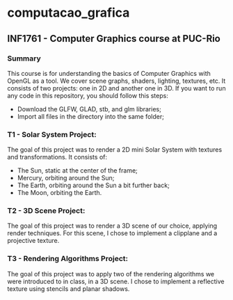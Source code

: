 # computacao_grafica
## INF1761 - Computer Graphics course at PUC-Rio

### Summary 
This course is for understanding the basics of Computer Graphics with OpenGL as a tool. We cover scene graphs, shaders, lighting, textures, etc. It consists of two projects: one in 2D and another one in 3D.
If you want to run any code in this repository, you should follow this steps:
- Download the GLFW, GLAD, stb, and glm libraries;
- Import all files in the directory into the same folder;

### T1 - Solar System Project:
The goal of this project was to render a 2D mini Solar System with textures and transformations. It consists of:
  - The Sun, static at the center of the frame;
  - Mercury, orbiting around the Sun;
  - The Earth, orbiting around the Sun a bit further back;
  - The Moon, orbiting the Earth.

### T2 - 3D Scene Project:
The goal of this project was to render a 3D scene of our choice, applying render techniques. For this scene, I chose to implement a clipplane and a projective texture.

### T3 - Rendering Algorithms Project:
The goal of this project was to apply two of the rendering algorithms we were introduced to in class, in a 3D scene. I chose to implement a reflective texture using stencils and planar shadows. 
